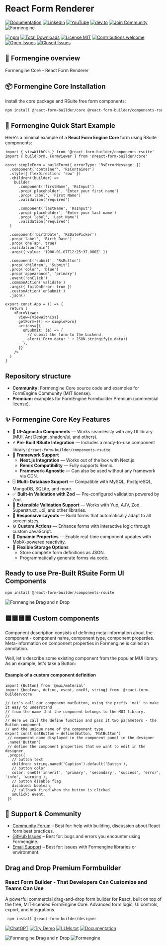 # React Form Renderer
[![Documentation](https://img.shields.io/badge/Documentation-Read%20Docs-4B8BBE?style=for-the-badge&logo=read-the-docs&logoColor=white)](https://formengine.io/documentation/)
[![LinkedIn](https://img.shields.io/badge/LinkedIn-0077B5?style=for-the-badge&logo=linkedin&logoColor=white)](https://hk.linkedin.com/company/optimajet)
[![YouTube](https://img.shields.io/badge/YouTube-FF0000?style=for-the-badge&logo=youtube&logoColor=white)](https://www.youtube.com/@optimajet)
[![dev.to](https://img.shields.io/badge/dev.to-0A0A0A?style=for-the-badge&logo=dev.to&logoColor=white)](https://dev.to/optimajet)
[![Join Community](https://img.shields.io/badge/💬_Join-Community-4286F4?style=for-the-badge&logo=github)](https://github.com/optimajet/formengine/discussions)
![Formengine](./readme-assets/Formengine_bigpicture_2.png)
<!-- ==================== FORMENGINE CORE BADGES ==================== -->
[![npm](https://img.shields.io/npm/v/@react-form-builder/core?style=for-the-badge&logo=npm&color=4286F4)](https://www.npmjs.com/package/@react-form-builder/core)
[![Total Downloads](https://img.shields.io/npm/dt/@react-form-builder/core?style=for-the-badge&logo=npm&color=4286F4)](https://www.npmjs.com/package/@react-form-builder/core)
[![License MIT](https://img.shields.io/badge/License-MIT-green?style=for-the-badge)](https://github.com/optimajet/formengine/blob/master/LICENSE)
[![Contributions welcome](https://img.shields.io/badge/Contribute-💡_Ideas-FF69B4?style=for-the-badge&logo=github)](https://github.com/optimajet/formengine/issues)
[![Open Issues](https://img.shields.io/github/issues/optimajet/formengine?style=for-the-badge&logo=github&logoColor=white&color=orange)](https://github.com/optimajet/formengine/issues)
[![Closed Issues](https://img.shields.io/github/issues-closed/optimajet/formengine?style=for-the-badge&logo=github&logoColor=white&color=green)](https://github.com/optimajet/formengine/issues?q=is%3Aissue+is%3Aclosed)
<!-- ================================================================ -->
## 📖 Formengine overview
Formengine Core - React Form Renderer

## 📦 Formengine Core Installation  
Install the core package and RSuite free form components:  
 ```bash  
 npm install @react-form-builder/core @react-form-builder/components-rsuite  
 ```  
## 🚀 Formengine Quick Start Example

Here's a minimal example of a **React Form Engine Core** form using RSuite components:

```tsx
import { viewWithCss } from '@react-form-builder/components-rsuite'
import { buildForm, FormViewer } from '@react-form-builder/core'

const simpleForm = buildForm({ errorType: 'RsErrorMessage' })
  .component('container', 'RsContainer')
  .style({ flexDirection: 'row' })
  .children((builder) =>
    builder
      .component('firstName', 'RsInput')
      .prop('placeholder', 'Enter your first name')
      .prop('label', 'First Name')
      .validation('required')

      .component('lastName', 'RsInput')
      .prop('placeholder', 'Enter your last name')
      .prop('label', 'Last Name')
      .validation('required')
  )

  .component('birthDate', 'RsDatePicker')
  .prop('label', 'Birth Date')
  .prop('oneTap', true)
  .validation('min')
  .args({ value: '1900-01-07T12:25:37.000Z' })

  .component('submit', 'RsButton')
  .prop('children', 'Submit')
  .prop('color', 'blue')
  .prop('appearance', 'primary')
  .event('onClick')
  .commonAction('validate')
  .args({ failOnError: true })
  .customAction('onSubmit')
  .json()

export const App = () => {
  return (
    <FormViewer
      view={viewWithCss}
      getForm={() => simpleForm}
      actions={{
        onSubmit: (e) => {
          // submit the form to the backend
          alert('Form data: ' + JSON.stringify(e.data))
        },
      }}
    />
  )
}

 ```
## Repository structure
- **Community:** Formengine Core source code and examples for FormEngine Community (MIT license).
- **Premium:** examples for FormEngine Formbuilder Premium (commercial license).

## ✨ Formengine Core Key Features

- 🧩 **UI-Agnostic Components** — Works seamlessly with any UI library (MUI, Ant Design, shadcn/ui, and others).  
- ⚡ **Pre-Built RSuite Integration** — Includes a ready-to-use component library: `@react-form-builder/components-rsuite`.  
- 🧠 **Framework Support**
  - **Next.js Integration** — Works out of the box with Next.js.  
  - **Remix Compatibility** — Fully supports Remix.  
  - **Framework-Agnostic** — Can also be used without any framework via CDN.  
- 🗄️ **Multi-Database Support** — Compatible with MySQL, PostgreSQL, MongoDB, SQLite, and more.  
- ✅ **Built-in Validation with Zod** — Pre-configured validation powered by Zod.  
- 🔧 **Extensible Validation Support** — Works with Yup, AJV, Zod, Superstruct, Joi, and other libraries.  
- 📱 **Responsive Layouts** — Build forms that automatically adapt to all screen sizes.  
- ⚙️ **Custom Actions** — Enhance forms with interactive logic through custom JavaScript.  
- 🔄 **Dynamic Properties** — Enable real-time component updates with MobX-powered reactivity.  
- 💾 **Flexible Storage Options**
  - Store complete form definitions as JSON.  
  - Programmatically generate forms via code.
  
## Ready to use Pre-Built RSuite Form UI Components  
 ```bash  
 npm install @react-form-builder/components-rsuite  
 ```  
 ![Formengine Drag and n Drop](./readme-assets/components-ui.png)

## 🟦🟥🟨🟩 Custom components

Component description consists of defining meta-information about the component - component name, component type, component properties. Meta-information on component properties in Formengine is called an annotation.

Well, let's describe some existing component from the popular MUI library. As an example, let's take a Button:
#### Example of a custom component definition
 ```tsx 
import {Button} from '@mui/material'
import {boolean, define, event, oneOf, string} from '@react-form-builder/core'

// Let's call our component matButton, using the prefix 'mat' to make it easy to understand
// from the name that the component belongs to the MUI library.
//
// Here we call the define function and pass it two parameters - the Button component
// and the unique name of the component type.
export const matButton = define(Button, 'MatButton')
  // component name displayed in the component panel in the designer
  .name('Button')
  // define the component properties that we want to edit in the designer
  .props({
    // button text
    children: string.named('Caption').default('Button'),
    // button color
    color: oneOf('inherit', 'primary', 'secondary', 'success', 'error', 'info', 'warning'),
    // button disable flag
    disabled: boolean,
    // callback fired when the button is clicked.
    onClick: event,
  })
 ```  
## 🤝 Support & Community
- [Community Forum](https://github.com/optimajet/formengine/discussions) – Best for: help with building, discussion about React form best practices.  
- [GitHub Issues](https://github.com/optimajet/formengine/issues) – Best for: bugs and errors you encounter using Formengine.  
- [Email Support](mailto:support@optimajet.com) – Best for: issues with Formengine libraries or environment.

## Drag and Drop Premium Formbuilder 
### React Form Builder - That Developers Can Customize and Teams Can Use
A powerful commercial drag-and-drop form builder for React, built on top of the free, MIT-licensed FormEngine Core. Advanced form logic, UI controls, export, and integrations.
```bash  
 npm install @react-form-builder/designer
 ```
[![ChatGPT](https://img.shields.io/badge/ChatGPT-COMPLEX_FORM_BUILDER-F58319?style=for-the-badge&logo=openai&logoColor=white)](https://formengine.io/ai-form-builder)
[![Try Demo](https://img.shields.io/badge/🚀_Try_Live_Demo-4286F4?style=for-the-badge)](https://demo.formengine.io/)
[![LLMs.txt ](https://img.shields.io/badge/_LLMs.txt-FF69B4?style=for-the-badge)](https://formengine.io/llms)
[![Documentation](https://img.shields.io/badge/Documentation-Read%20Docs-4B8BBE?style=for-the-badge&logo=read-the-docs&logoColor=white)](https://formengine.io/documentation/)

![Formengine Drag and n Drop](./readme-assets/DND-react-form-builder.png)
![Formengine](./readme-assets/Formengine_bigpicture_1.png)
